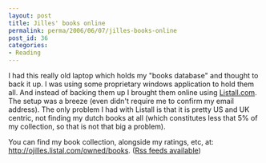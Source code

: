```yaml
---
layout: post
title: Jilles' books online
permalink: perma/2006/06/07/jilles-books-online
post_id: 36
categories:
- Reading
---
```


I had this really old laptop which holds my "books database" and thought to
back it up. I was using some proprietary windows application to hold them all.
And instead of backing them up I brought them online using <a title="Listall's
website" href="http://www.listal.com">Listall.com</a>. The setup was a breeze
(even didn't require me to confirm my email address). The only problem I had
with Listall is that it is pretty US and UK centric, not finding my dutch books
at all (which constitutes less that 5% of my collection, so that is not that
big a problem).

You can find my book collection, alongside my ratings, etc, at: <a
href="http://ojilles.listal.com/owned/books">http://ojilles.listal.com/owned/books</a>.
(<a href="http://ojilles.listal.com/rss/owned/books/">Rss feeds available</a>)

